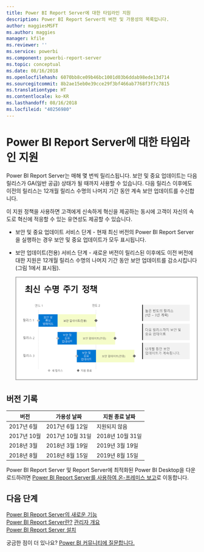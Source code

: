 ```yaml
---
title: Power BI Report Server에 대한 타임라인 지원
description: Power BI Report Server의 버전 및 가용성의 목록입니다.
author: maggiesMSFT
ms.author: maggies
manager: kfile
ms.reviewer: ''
ms.service: powerbi
ms.component: powerbi-report-server
ms.topic: conceptual
ms.date: 08/16/2018
ms.openlocfilehash: 6070bb8ce09b46bc1001d03b6ddab98ede13d714
ms.sourcegitcommit: 8b2ae15eb0e39cce29f3bf466ab7768f3f7c7815
ms.translationtype: HT
ms.contentlocale: ko-KR
ms.lasthandoff: 08/16/2018
ms.locfileid: "40256980"
---
```

# <a name="support-timeline-for-power-bi-report-server"></a>Power BI Report Server에 대한 타임라인 지원

Power BI Report Server는 매해 몇 번씩 릴리스됩니다. 보안 및 중요 업데이트는 다음 릴리스가 GA(일반 공급) 상태가 될 때까지 사용할 수 있습니다. 다음 릴리스 이후에도 이전의 릴리스는 12개월 릴리스 수명의 나머지 기간 동안 계속 보안 업데이트를 수신합니다.

이 지원 정책을 사용하면 고객에게 신속하게 혁신을 제공하는 동시에 고객이 자신의 속도로 혁신에 적응할 수 있는 유연성도 제공할 수 있습니다.

* 보안 및 중요 업데이트 서비스 단계 - 현재 최신 버전의 Power BI Report Server을 실행하는 경우 보안 및 중요 업데이트가 모두 표시됩니다.
* 보안 업데이트(전용) 서비스 단계 - 새로운 버전이 릴리스된 이후에도 이전 버전에 대한 지원은 12개월 릴리스 수명의 나머지 기간 동안 보안 업데이트를 감소시킵니다(그림 1에서 표시됨).

    ![지원 기간을 보여 주는 그래프](media/support-timeline/report-server-support-timeline-overall.png)

## <a name="version-history"></a>버전 기록

| **버전** | **가용성 날짜** | **지원 종료 날짜** |
| --- | --- | --- |
| 2017년 6월 |2017년 6월 12일 |지원되지 않음 |
| 2017년 10월 |2017년 10월 31일 |2018년 10월 31일 |
| 2018년 3월 | 2018년 3월 19일 | 2019년 3월 19일 |
| 2018년 8월 | 2018년 8월 15일 | 2019년 8월 15일 |

Power BI Report Server 및 Report Server에 최적화된 Power BI Desktop을 다운로드하려면 [Power BI Report Server를 사용하여 온-프레미스 보고](https://powerbi.microsoft.com/report-server/)로 이동합니다.

## <a name="next-steps"></a>다음 단계
[Power BI Report Server의 새로운 기능](whats-new.md)  
[Power BI Report Server란?](get-started.md)
[관리자 개요](admin-handbook-overview.md)  
[Power BI Report Server 설치](install-report-server.md)  

궁금한 점이 더 있나요? [Power BI 커뮤니티에 질문합니다.](https://community.powerbi.com/)